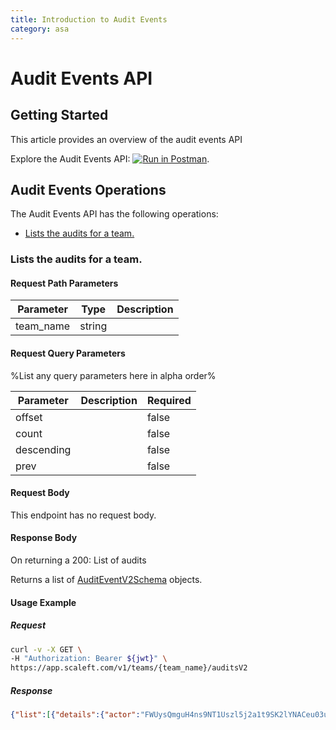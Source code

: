 ```yaml
---
title: Introduction to Audit Events
category: asa
---
```


# Audit Events API

## Getting Started

This article provides an overview of the audit events API

Explore the Audit Events API: [![Run in Postman](https://run.pstmn.io/button.svg)](https://example.com).


## Audit Events Operations

The Audit Events API has the following operations:
* [Lists the audits for a team.](#lists-the-audits-for-a-team.)


### Lists the audits for a team.

<ApiOperation method="GET" url="/v1/teams/{team_name}/auditsV2" />


#### Request Path Parameters

| Parameter | Type        | Description   |
| --------- | ----------- | ------------- |
| team_name   | string |  |


#### Request Query Parameters

%List any query parameters here in alpha order%

| Parameter | Description   | Required |
| --------- | ------------- | -------- |
| offset   |   | false | 
| count   |   | false | 
| descending   |   | false | 
| prev   |   | false | 


#### Request Body

This endpoint has no request body.

#### Response Body

On returning a 200: List of audits

Returns a list of [AuditEventV2Schema](/docs/asa/models.html#auditeventv2schema) objects.

#### Usage Example

##### Request

```bash
curl -v -X GET \
-H "Authorization: Bearer ${jwt}" \
https://app.scaleft.com/v1/teams/{team_name}/auditsV2
```

##### Response
```json
{"list":[{"details":{"actor":"FWUysQmguH4ns9NT1Uszl5j2a1t9SK2lYNACeu03uBs=","client":"WvajuG7IeAjPYPdzN0zJTSmujqXLpYd90s4haNXLzRA=","session_type":"authenticated_client","target_server":"","team_id":"","team_name":"william-faulkner","trace_id":"YqabgEzI","type":"auth_token.issue","via":null},"id":"UD5pqjIhjKVQPmmqMiGMpQ==","timestamp":"2020-04-13T19:07:55.514293808Z"}],"related_objects":{"FWUysQmguH4ns9NT1Uszl5j2a1t9SK2lYNACeu03uBs=":{"object":{"deleted_at":null,"details":{"email":"jason.compson@example.com","first_name":"Jason","full_name":"Jason Compson IV","last_name":"Compson"},"id":"e4c22cba-f8ec-4beb-98f4-b1a03725b204","name":"Jason.Compson.IV","oauth_client_application_id":null,"role_grants":null,"status":"ACTIVE","user_type":"human"},"type":"user"},"WvajuG7IeAjPYPdzN0zJTSmujqXLpYd90s4haNXLzRA=":{"object":{"deleted_at":null,"description":"Personal laptop","encrypted":true,"hostname":"Absalom","id":"65d9e9d0-b0e5-48d9-aea6-420b9da6d1a3","os":"macOS 10.14.6","state":"ACTIVE","user_name":"Jason.Compson.IV"},"type":"client"}}}
```


